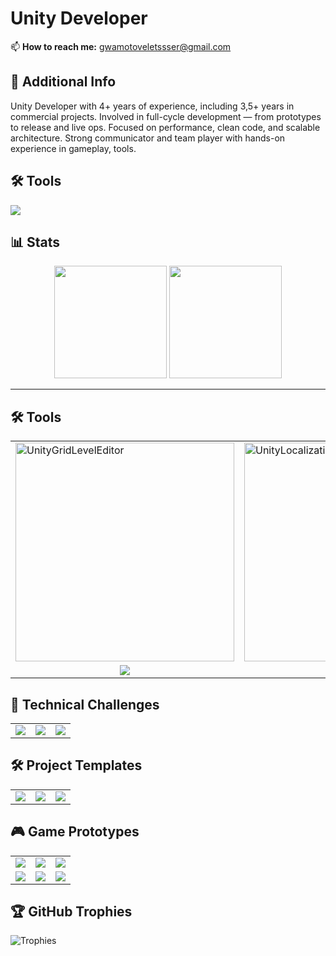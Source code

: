 # Unity Developer

📫 **How to reach me:** [gwamotoveletssser@gmail.com](mailto:gwamotoveletssser@gmail.com)

## 📜 Additional Info
Unity Developer with 4+ years of experience, including 3,5+ years in commercial projects.
Involved in full-cycle development — from prototypes to release and live ops. Focused on
performance, clean code, and scalable architecture. Strong communicator and team
player with hands-on experience in gameplay, tools.

## 🛠 Tools
<p align="left">
  <img src="https://skillicons.dev/icons?i=unity,arduino,cpp,c,cs,git,ps,unreal" />
</p>

## 📊 Stats

<div align="center">
  <img height="180em" src="https://github-readme-stats.vercel.app/api/top-langs/?username=SinlessDevil&layout=compact&theme=dark&hide_progress=true"/>
  <img height="180em" src="https://github-readme-stats.vercel.app/api?username=SinlessDevil&show_icons=true&theme=dark"/>
</div>

---

## 🛠 Tools

<table>
  <tr>
    <td>
      <a href="https://github.com/SinlessDevil/UnityGridLevelEditor">
        <img
          src="https://github-readme-stats.vercel.app/api/pin/?username=SinlessDevil&repo=UnityGridLevelEditor&theme=dark&show_owner=true"
          width="350"
          alt="UnityGridLevelEditor"
        />
      </a>
    </td>
    <td>
      <a href="https://github.com/SinlessDevil/UnityLocalizationEditor">
        <img
          src="https://github-readme-stats.vercel.app/api/pin/?username=SinlessDevil&repo=UnityLocalizationEditor&theme=dark&show_owner=true"
          width="350"
          alt="UnityLocalizationEditor"
        />
      </a>
    </td>
    <td>
      <a href="https://github.com/SinlessDevil/SaveSystemToolkit">
        <img
          src="https://github-readme-stats.vercel.app/api/pin/?username=SinlessDevil&repo=SaveSystemToolkit&theme=dark&show_owner=true"
          width="350"
          alt="SaveSystemToolkit"
        />
      </a>
    </td>
  </tr>
    </tr>
   <tr>
    <td align="center">
      <a href="https://github.com/SinlessDevil/AudioVibrationKit">
        <img src="https://github-readme-stats.vercel.app/api/pin/?username=SinlessDevil&repo=AudioVibrationKit&theme=dark" />
      </a>
    </td>
  </tr>
</table>

## 🎯 Technical Challenges

<table>
  <tr>
    <td>
      <a href="https://github.com/SinlessDevil/TestTaskPizzaDelivery">
        <img src="https://github-readme-stats.vercel.app/api/pin/?username=SinlessDevil&repo=TestTaskPizzaDelivery&theme=dark&show_owner=true" />
      </a>
    </td>
    <td>
      <a href="https://github.com/SinlessDevil/TestTaskShotBall">
        <img src="https://github-readme-stats.vercel.app/api/pin/?username=SinlessDevil&repo=TestTaskShotBall&theme=dark&show_owner=true" />
      </a>
    </td>
    <td>
      <a href="https://github.com/SinlessDevil/TestTaskCatchFruit">
        <img src="https://github-readme-stats.vercel.app/api/pin/?username=SinlessDevil&repo=TestTaskCatchFruit&theme=dark&show_owner=true" />
      </a>
    </td>
</table>

## 🛠️ Project Templates

<table>
  <tr>
    <td align="center">
      <a href="https://github.com/SinlessDevil/AddressableTemplate">
        <img src="https://github-readme-stats.vercel.app/api/pin/?username=SinlessDevil&repo=AddressableTemplate&theme=dark" />
      </a>
    </td>
    <td align="center">
      <a href="https://github.com/SinlessDevil/EcsTemplate">
        <img src="https://github-readme-stats.vercel.app/api/pin/?username=SinlessDevil&repo=EcsTemplate&theme=dark" />
      </a>
    </td>
    <td align="center">
      <a href="https://github.com/SinlessDevil/ZenjectTemplate">
        <img src="https://github-readme-stats.vercel.app/api/pin/?username=SinlessDevil&repo=ZenjectTemplate&theme=dark" />
      </a>
    </td>
  </tr>
</table>

## 🎮 Game Prototypes

<table>
  <tr>
    <td align="center">
      <a href="https://github.com/SinlessDevil/TetrisInventorySystem">
        <img src="https://github-readme-stats.vercel.app/api/pin/?username=SinlessDevil&repo=TetrisInventorySystem&theme=dark" />
      </a>
    </td>
    <td align="center">
      <a href="https://github.com/SinlessDevil/PokemonTacticalRolePlay">
        <img src="https://github-readme-stats.vercel.app/api/pin/?username=SinlessDevil&repo=PokemonTacticalRolePlay&theme=dark" />
      </a>
    </td>
     <td align="center">
      <a href="https://github.com/SinlessDevil/ZumaClone">
        <img src="https://github-readme-stats.vercel.app/api/pin/?username=SinlessDevil&repo=ZumaClone&theme=dark" />
      </a>
    </td>
  </tr>
  <tr>
    <td align="center">
      <a href="https://github.com/SinlessDevil/CasualGamesCollection">
        <img src="https://github-readme-stats.vercel.app/api/pin/?username=SinlessDevil&repo=CasualGamesCollection&theme=dark" />
      </a>
    </td>
    <td align="center">
      <a href="https://github.com/SinlessDevil/MarineStateIo">
        <img src="https://github-readme-stats.vercel.app/api/pin/?username=SinlessDevil&repo=MarineStateIo&theme=dark" />
      </a>
    </td>
    <td align="center">
      <a href="https://github.com/SinlessDevil/TutoBallBlastClone">
        <img src="https://github-readme-stats.vercel.app/api/pin/?username=SinlessDevil&repo=TutoBallBlastClone&theme=dark" />
      </a>
    </td>
  </tr>
</table>

## 🏆 GitHub Trophies
![Trophies](https://github-profile-trophy.vercel.app/?username=SinlessDevil&theme=dark&no-frame=true&row=1)
